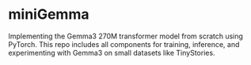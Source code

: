 # miniGemma
Implementing the Gemma3 270M transformer model from scratch using PyTorch. This repo includes all components for training, inference, and experimenting with Gemma3 on small datasets like TinyStories.
